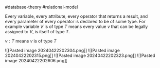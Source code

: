 #database-theory #relational-model 

Every variable, every attribute, every operator that returns a result, and every parameter of every operator is declared to be of some type. For example variable $V$ is of type $T$ means every value $v$ that can be legally assigned to $V$, is itself of type $T$. 

$v: T$ means $v$ is of type $T$

![[Pasted image 20240422202304.png]]
![[Pasted image 20240422202315.png]]
![[Pasted image 20240422202323.png]]
![[Pasted image 20240422202606.png]]

